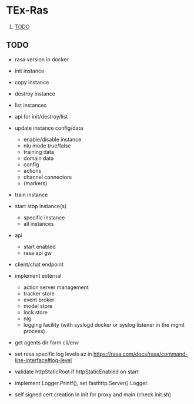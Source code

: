 # TEx-Ras

1. [TODO](#todo)

## TODO

* rasa version in docker
* init instance
* copy instance
* destroy instance
* list instances
* api for init/destroy/list
* update instance config/data
  * enable/disable instance
  * nlu mode true/false
  * training data
  * domain data
  * config
  * actions
  * channel connectors
  * (markers)
* train instance
* start stop instance(s)
  * specific instance
  * all instances
* api
  * start enabled
  * rasa api gw
* client/chat endpoint
* implement external
  * action server management
  * tracker store
  * event broker
  * model store
  * lock store
  * nlg
  * logging facility (with syslogd docker or syslog listener in the mgmt process)

* get agents dir form cli/env
* set rasa specific log levels az in <https://rasa.com/docs/rasa/command-line-interface#log-level>
* validate httpStaticRoot if httpStaticEnabled on start
* implement Logger.Printf(), set fasthttp.Server() Logger.
* self signed cert creation in init for proxy and main (check init.sh)
